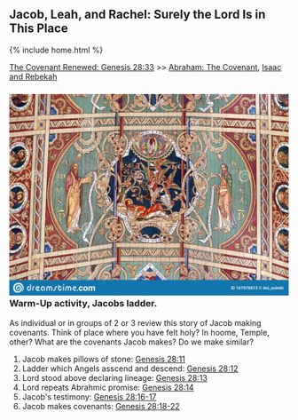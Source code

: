 ## Jacob, Leah, and Rachel: Surely the Lord Is in This Place

{% include home.html %}

[The Covenant Renewed: Genesis 28:33](https://www.churchofjesuschrist.org/study/manual/come-follow-me-for-sunday-school-old-testament-2022/10?lang=eng) >> <a href="/docs/otlessons/abrahamcovenant">Abraham: The Covenant</a>, <a href="/docs/otlessons/isaac_rebekah">Isaac and Rebekah</a>

### ![abraham](/docs/assets/images/jacobsladder.jpeg) Warm-Up activity, Jacobs ladder.
As individual or in groups of 2 or 3 review this story of Jacob making covenants.  Think of place where you have felt holy? In hoome, Temple, other?  What are the covenants Jacob makes?  Do we make similar?
1. Jacob makes pillows of stone: [Genesis 28:11](https://abn.churchofjesuschrist.org/study/scriptures/ot/gen/28.11?lang=eng#p10)
2. Ladder which Angels asscend and descend: [Genesis 28:12](https://abn.churchofjesuschrist.org/study/scriptures/ot/gen/28.12?lang=eng#p11)
3. Lord stood above declaring lineage: [Genesis 28:13](https://abn.churchofjesuschrist.org/study/scriptures/ot/gen/28.13?lang=eng#p12)
4. Lord repeats Abrahmic promise: [Genesis 28:14](https://abn.churchofjesuschrist.org/study/scriptures/ot/gen/28.14?lang=eng#p13)
5. Jacob's testimony: [Genesis 28:16-17](https://abn.churchofjesuschrist.org/study/scriptures/ot/gen/28.16-17?lang=eng#p15)
6. Jacob makes covenants: [Genesis 28:18-22](https://abn.churchofjesuschrist.org/study/scriptures/ot/gen/28.18-22?lang=eng#p17)
